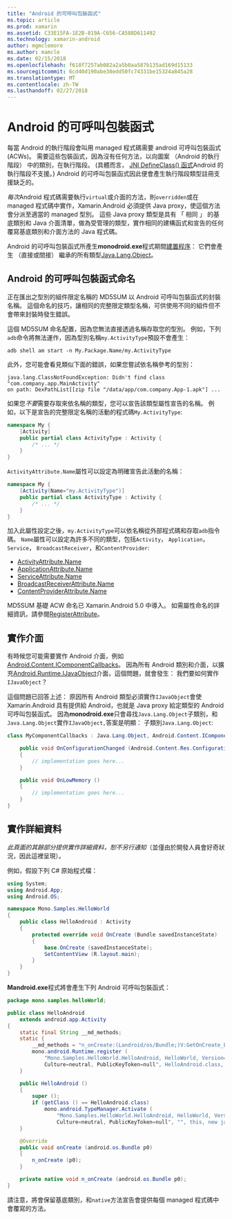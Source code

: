 ```yaml
---
title: "Android 的可呼叫包裝函式"
ms.topic: article
ms.prod: xamarin
ms.assetid: C33E15FA-1E2B-819A-C656-CA588D611492
ms.technology: xamarin-android
author: mgmclemore
ms.author: mamcle
ms.date: 02/15/2018
ms.openlocfilehash: f618f7257ab082a2a5b0aa587b135ad169d15133
ms.sourcegitcommit: 6cd40d190abe38edd50fc74331be15324a845a28
ms.translationtype: MT
ms.contentlocale: zh-TW
ms.lasthandoff: 02/27/2018
---
```

# <a name="android-callable-wrappers"></a>Android 的可呼叫包裝函式

每當 Android 的執行階段會叫用 managed 程式碼需要 android 可呼叫包裝函式 (ACWs)。 需要這些包裝函式，因為沒有任何方法，以向圖案 （Android 的執行階段） 中的類別，在執行階段。 (具體而言， [JNI DefineClass() 函式](http://docs.oracle.com/javase/1.5.0/docs/guide/jni/spec/functions.html#wp15986)Android 的執行階段不支援。} Android 的可呼叫包裝函式因此便會產生執行階段類型註冊支援缺乏的。 

*每次*Android 程式碼需要執行`virtual`或介面的方法，則`overridden`或在 managed 程式碼中實作，Xamarin.Android 必須提供 Java proxy，使這個方法會分派至適當的 managed 型別。 這些 Java proxy 類型是具有 「 相同 」 的基底類別和 Java 介面清單，做為受管理的類型，實作相同的建構函式和宣告的任何覆寫基底類別和介面方法的 Java 程式碼。 

Android 的可呼叫包裝函式所產生**monodroid.exe**程式期間[建置程序](~/android/deploy-test/building-apps/build-process.md)： 它們會產生 （直接或間接） 繼承的所有類型[Java.Lang.Object](https://developer.xamarin.com/api/type/Java.Lang.Object/)。 


<a name="ACW_Naming" />

## <a name="android-callable-wrapper-naming"></a>Android 的可呼叫包裝函式命名

正在匯出之型別的組件限定名稱的 MD5SUM 以 Android 可呼叫包裝函式的封裝名稱。 這個命名的技巧，讓相同的完整限定類型名稱，可供使用不同的組件但不會帶來封裝時發生錯誤。 

這個 MD5SUM 命名配置，因為您無法直接透過名稱存取您的型別。 例如，下列`adb`命令將無法運作，因為型別名稱`my.ActivityType`預設不會產生： 

```shell
adb shell am start -n My.Package.Name/my.ActivityType
```

此外，您可能會看見類似下面的錯誤，如果您嘗試依名稱參考的型別：

```shell
java.lang.ClassNotFoundException: Didn't find class "com.company.app.MainActivity"
on path: DexPathList[[zip file "/data/app/com.company.App-1.apk"] ...
```

如果您*不要*需要存取來依名稱的類型，您可以宣告該類型屬性宣告的名稱。 例如，以下是宣告的完整限定名稱的活動的程式碼`My.ActivityType`:

```csharp
namespace My {
    [Activity]
    public partial class ActivityType : Activity {
        /* ... */
    }
}
```

`ActivityAttribute.Name`屬性可以設定為明確宣告此活動的名稱： 

```csharp
namespace My {
    [Activity(Name="my.ActivityType")]
    public partial class ActivityType : Activity {
        /* ... */
    }
}
```

加入此屬性設定之後，`my.ActivityType`可以依名稱從外部程式碼和存取`adb`指令碼。 `Name`屬性可以設定為許多不同的類型，包括`Activity`， `Application`， `Service`， `BroadcastReceiver`，和`ContentProvider`: 

-   [ActivityAttribute.Name](https://developer.xamarin.com/api/property/Android.App.ActivityAttribute.Name/)
-   [ApplicationAttribute.Name](https://developer.xamarin.com/api/property/Android.App.ApplicationAttribute.Name/)
-   [ServiceAttribute.Name](https://developer.xamarin.com/api/property/Android.App.ServiceAttribute.Name/)
-   [BroadcastReceiverAttribute.Name](https://developer.xamarin.com/api/property/Android.Content.BroadcastReceiverAttribute.Name/)
-   [ContentProviderAttribute.Name](https://developer.xamarin.com/api/property/Android.Content.ContentProviderAttribute.Name/)

MD5SUM 基礎 ACW 命名已 Xamarin.Android 5.0 中導入。 如需屬性命名的詳細資訊，請參閱[RegisterAttribute](https://developer.xamarin.com/api/type/Android.Runtime.RegisterAttribute/)。 


<a name="Implementing_Interfaces" />

## <a name="implementing-interfaces"></a>實作介面

有時候您可能需要實作 Android 介面，例如[Android.Content.IComponentCallbacks](https://developer.xamarin.com/api/type/Android.Content.IComponentCallbacks/)。 因為所有 Android 類別和介面，以擴充[Android.Runtime.IJavaObject](https://developer.xamarin.com/api/type/Android.Runtime.IJavaObject/)介面，這個問題，就會發生： 我們要如何實作`IJavaObject`？ 

這個問題已回答上述： 原因所有 Android 類型必須實作`IJavaObject`會使 Xamarin.Android 具有提供給 Android，也就是 Java proxy 給定類型的 Android 可呼叫包裝函式。 因為**monodroid.exe**只會尋找`Java.Lang.Object`子類別，和`Java.Lang.Object`實作`IJavaObject,`答案是明顯： 子類別`Java.Lang.Object`: 

```csharp
class MyComponentCallbacks : Java.Lang.Object, Android.Content.IComponentCallbacks {

    public void OnConfigurationChanged (Android.Content.Res.Configuration newConfig)
    {
        // implementation goes here...
    } 

    public void OnLowMemory ()
    {
        // implementation goes here...
    }
}
```

<a name="Implementation_Details" />

## <a name="implementation-details"></a>實作詳細資料

*此頁面的其餘部分提供實作詳細資料，恕不另行通知*（並僅由於開發人員會好奇狀況，因此這裡呈現）。 

例如，假設下列 C# 原始程式檔：

```csharp
using System;
using Android.App;
using Android.OS;

namespace Mono.Samples.HelloWorld
{
    public class HelloAndroid : Activity
    {
        protected override void OnCreate (Bundle savedInstanceState)
        {
            base.OnCreate (savedInstanceState);
            SetContentView (R.layout.main);
        }
    }
}
```

**Mandroid.exe**程式將會產生下列 Android 可呼叫包裝函式： 

```java
package mono.samples.helloWorld;

public class HelloAndroid
    extends android.app.Activity
{
    static final String __md_methods;
    static {
        __md_methods = "n_onCreate:(Landroid/os/Bundle;)V:GetOnCreate_Landroid_os_Bundle_Handler\n" + "";
        mono.android.Runtime.register (
            "Mono.Samples.HelloWorld.HelloAndroid, HelloWorld, Version=1.0.0.0, 
            Culture=neutral, PublicKeyToken=null", HelloAndroid.class, __md_methods);
    }

    public HelloAndroid ()
    {
        super ();
        if (getClass () == HelloAndroid.class)
            mono.android.TypeManager.Activate (
                "Mono.Samples.HelloWorld.HelloAndroid, HelloWorld, Version=1.0.0.0, 
                Culture=neutral, PublicKeyToken=null", "", this, new java.lang.Object[] {  });
    }

    @Override
    public void onCreate (android.os.Bundle p0)
    {
        n_onCreate (p0);
    }

    private native void n_onCreate (android.os.Bundle p0);
}
```

請注意，將會保留基底類別，和`native`方法宣告會提供每個 managed 程式碼中會覆寫的方法。 
